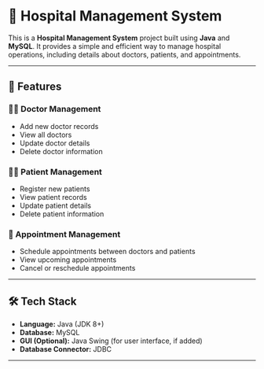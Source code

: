 # 🏥 Hospital Management System

This is a **Hospital Management System** project built using **Java** and **MySQL**. It provides a simple and efficient way to manage hospital operations, including details about doctors, patients, and appointments.

---

## 🚀 Features

### 👨‍⚕️ Doctor Management
- Add new doctor records
- View all doctors
- Update doctor details
- Delete doctor information

### 🧑‍🦽 Patient Management
- Register new patients
- View patient records
- Update patient details
- Delete patient information

### 📅 Appointment Management
- Schedule appointments between doctors and patients
- View upcoming appointments
- Cancel or reschedule appointments

---

## 🛠️ Tech Stack

- **Language:** Java (JDK 8+)
- **Database:** MySQL
- **GUI (Optional):** Java Swing (for user interface, if added)
- **Database Connector:** JDBC

---



